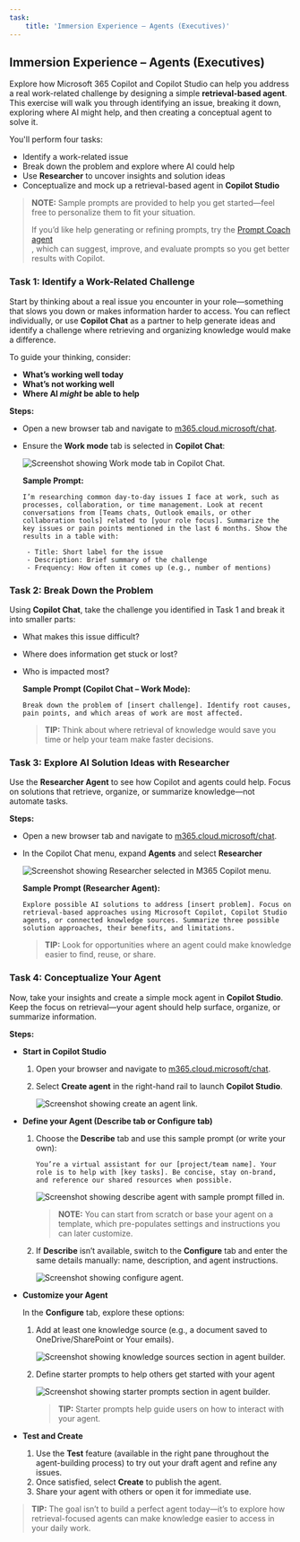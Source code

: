 ```yaml
---
task:
    title: 'Immersion Experience – Agents (Executives)'
---
```


## Immersion Experience – Agents (Executives)

Explore how Microsoft 365 Copilot and Copilot Studio can help you address a real work-related challenge by designing a simple **retrieval-based agent**. This exercise will walk you through identifying an issue, breaking it down, exploring where AI might help, and then creating a conceptual agent to solve it.  

You'll perform four tasks:

- Identify a work-related issue  
- Break down the problem and explore where AI could help  
- Use **Researcher** to uncover insights and solution ideas  
- Conceptualize and mock up a retrieval-based agent in **Copilot Studio**  

> **NOTE:** Sample prompts are provided to help you get started—feel free to personalize them to fit your situation. 
>
> If you’d like help generating or refining prompts, try the <a href="https://appsource.microsoft.com/en-us/product/office/WA200007578" target="_blank">Prompt Coach agent</a><br>, which can suggest, improve, and evaluate prompts so you get better results with Copilot.

### Task 1: Identify a Work-Related Challenge  

Start by thinking about a real issue you encounter in your role—something that slows you down or makes information harder to access. You can reflect individually, or use **Copilot Chat** as a partner to help generate ideas and identify a challenge where retrieving and organizing knowledge would make a difference.  

To guide your thinking, consider:  

- **What’s working well today**  
- **What’s not working well**  
- **Where AI *might* be able to help**  

**Steps:**  

- Open a new browser tab and navigate to [m365.cloud.microsoft/chat](https://m365.cloud.microsoft/chat).  
- Ensure the **Work mode** tab is selected in **Copilot Chat**:  

   ![Screenshot showing Work mode tab in Copilot Chat.](../Prompts/Media/work-mode.png)  

    **Sample Prompt:**

   ```text
   I’m researching common day-to-day issues I face at work, such as processes, collaboration, or time management. Look at recent conversations from [Teams chats, Outlook emails, or other collaboration tools] related to [your role focus]. Summarize the key issues or pain points mentioned in the last 6 months. Show the results in a table with:  

    - Title: Short label for the issue  
    - Description: Brief summary of the challenge  
    - Frequency: How often it comes up (e.g., number of mentions)
   ```

### Task 2: Break Down the Problem

Using **Copilot Chat**, take the challenge you identified in Task 1 and break it into smaller parts:

- What makes this issue difficult?  
- Where does information get stuck or lost?  
- Who is impacted most?  

    **Sample Prompt (Copilot Chat – Work Mode):**

    ```text
    Break down the problem of [insert challenge]. Identify root causes, pain points, and which areas of work are most affected.
    ```

    > **TIP:** Think about where retrieval of knowledge would save you time or help your team make faster decisions.

### Task 3: Explore AI Solution Ideas with Researcher

Use the **Researcher Agent** to see how Copilot and agents could help. Focus on solutions that retrieve, organize, or summarize knowledge—not automate tasks. 

**Steps:**

- Open a new browser tab and navigate to [m365.cloud.microsoft/chat](https://m365.cloud.microsoft/chat).
- In the Copilot Chat menu, expand **Agents** and select **Researcher**  

    ![Screenshot showing Researcher selected in M365 Copilot menu.](../Prompts/Media/researcher.png)  

    **Sample Prompt (Researcher Agent):**

    ```text
    Explore possible AI solutions to address [insert problem]. Focus on retrieval-based approaches using Microsoft Copilot, Copilot Studio agents, or connected knowledge sources. Summarize three possible solution approaches, their benefits, and limitations.
    ```

    > **TIP:** Look for opportunities where an agent could make knowledge easier to find, reuse, or share.

### Task 4: Conceptualize Your Agent

Now, take your insights and create a simple mock agent in **Copilot Studio**. Keep the focus on retrieval—your agent should help surface, organize, or summarize information.

**Steps:**

- **Start in Copilot Studio**

    1. Open your browser and navigate to [m365.cloud.microsoft/chat](https://m365.cloud.microsoft/chat).
    1. Select **Create agent** in the right-hand rail to launch **Copilot Studio**.

        ![Screenshot showing create an agent link.](../Prompts/Media/create-agent.png)

- **Define your Agent (Describe tab or Configure tab)**

    1. Choose the **Describe** tab and use this sample prompt (or write your own):

        ```text
        You’re a virtual assistant for our [project/team name]. Your role is to help with [key tasks]. Be concise, stay on-brand, and reference our shared resources when possible.
        ```

        ![Screenshot showing describe agent with sample prompt filled in.](../Prompts/Media/create-agent-through-describe.png)

        > **NOTE:** You can start from scratch or base your agent on a template, which pre-populates settings and instructions you can later customize.

    1. If **Describe** isn’t available, switch to the **Configure** tab and enter the same details manually: name, description, and agent instructions.

        ![Screenshot showing configure agent.](../Prompts/Media/name-describe-agent.png)

- **Customize your Agent**

    In the **Configure** tab, explore these options:

    1. Add at least one knowledge source (e.g., a document saved to OneDrive/SharePoint or Your emails).

        ![Screenshot showing knowledge sources section in agent builder.](../Prompts/Media/knowledge-sources.png)

    1. Define starter prompts to help others get started with your agent

        ![Screenshot showing starter prompts section in agent builder.](../Prompts/Media/starter-prompts.png)

        > **TIP:** Starter prompts help guide users on how to interact with your agent.

- **Test and Create**

    1. Use the **Test** feature (available in the right pane throughout the agent-building process) to try out your draft agent and refine any issues.
    2. Once satisfied, select **Create** to publish the agent.
    3. Share your agent with others or open it for immediate use.  

> **TIP:** The goal isn’t to build a perfect agent today—it’s to explore how retrieval-focused agents can make knowledge easier to access in your daily work.
